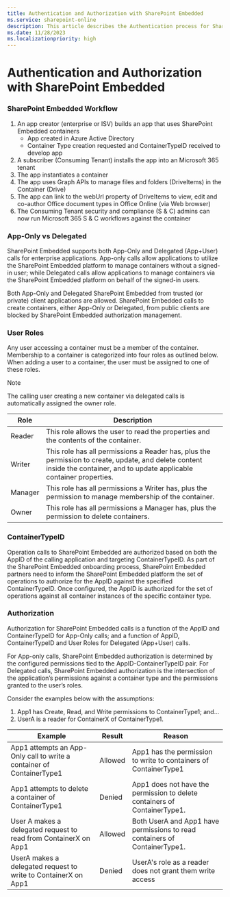 ```yaml
---
title: Authentication and Authorization with SharePoint Embedded
ms.service: sharepoint-online
description: This article describes the Authentication process for SharePoint Embedded Applications
ms.date: 11/28/2023
ms.localizationpriority: high
---
```


# Authentication and Authorization with SharePoint Embedded

### SharePoint Embedded Workflow

1. An app creator (enterprise or ISV) builds an app that uses SharePoint Embedded containers
    - App created in Azure Active Directory
    - Container Type creation requested and ContainerTypeID received to develop app
1. A subscriber (Consuming Tenant) installs the app into an Microsoft 365 tenant
1. The app instantiates a container
1. The app uses Graph APIs to manage files and folders (DriveItems) in the Container (Drive)
1. The app can link to the webUrl property of DriveItems to view, edit and co-author Office document types in Office Online (via Web browser)
1. The Consuming Tenant security and compliance (S & C) admins can now run Microsoft 365 S & C workflows against the container

### App-Only vs Delegated

SharePoint Embedded supports both App-Only and Delegated (App+User) calls for enterprise applications. App-only calls allow applications to utilize the SharePoint Embedded platform to manage containers without a signed-in user; while Delegated calls allow applications to manage containers via the SharePoint Embedded platform on behalf of the signed-in users.

Both App-Only and Delegated SharePoint Embedded from trusted (or private) client applications are allowed. SharePoint Embedded calls to create containers, either App-Only or Delegated, from public clients are blocked by SharePoint Embedded authorization management.

### User Roles

Any user accessing a container must be a member of the container. Membership to a container is categorized into four roles as outlined below. When adding a user to a container, the user must be assigned to one of these roles.

> [!NOTE]
> The calling user creating a new container via delegated calls is automatically assigned the owner role.

|  Role   |                                                                                 Description                                                                                 |
| ------- | --------------------------------------------------------------------------------------------------------------------------------------------------------------------------- |
| Reader  | This role allows the user to read the properties and the contents of the container.                                                                                         |
| Writer  | This role has all permissions a Reader has, plus the permission to create, update, and delete content inside the container, and to update applicable  container properties. |
| Manager | This role has all permissions a Writer has, plus the permission to manage membership of the container.                                                                      |
| Owner   | This role has all permissions a Manager has, plus the permission to delete containers.                                                                                      |

### ContainerTypeID

Operation calls to SharePoint Embedded are authorized based on both the AppID of the calling application and targeting ContainerTypeID. As part of the SharePoint Embedded onboarding process, SharePoint Embedded partners need to inform the SharePoint Embedded platform the set of operations to authorize for the AppID against the specified ContainerTypeID. Once configured, the AppID is authorized for the set of operations against all container instances of the specific container type.

### Authorization

Authorization for SharePoint Embedded calls is a function of the AppID and ContainerTypeID for App-Only calls; and a function of AppID, ContainerTypeID and User Roles for Delegated (App+User) calls.

For App-only calls, SharePoint Embedded authorization is determined by the configured permissions tied to the AppID-ContainerTypeID pair. For Delegated calls, SharePoint Embedded authorization is the intersection of the application’s permissions against a container type and the permissions granted to the user’s roles.

Consider the examples below with the assumptions:

1. App1 has Create, Read, and Write permissions to ContainerType1; and...
1. UserA is a reader for ContainerX of ContainerType1.

|                                Example                                | Result  |                                   Reason                                   |
| --------------------------------------------------------------------- | ------- | -------------------------------------------------------------------------- |
| App1 attempts an App-Only call to write a container of ContainerType1 | Allowed | App1 has the permission to write to containers of ContainerType1           |
| App1 attempts to delete a container of ContainerType1                 | Denied  | App1 does not have the permission to delete containers of ContainerType1.  |
| User A makes a delegated request to read from ContainerX on App1      | Allowed | Both UserA and App1 have permissions to read containers of ContainerType1. |
| UserA makes a delegated request to write to ContainerX on App1        | Denied  | UserA's role as a reader does not grant them write access                  |
